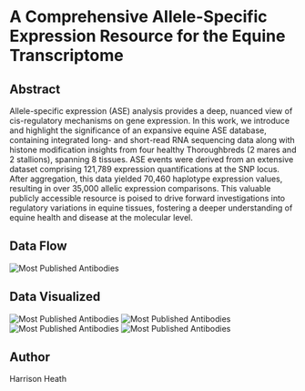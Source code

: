 # A Comprehensive Allele-Specific Expression Resource for the Equine Transcriptome 

## Abstract
Allele-specific expression (ASE) analysis provides a deep, nuanced view of cis-regulatory mechanisms on gene expression. In this work, we introduce and highlight the significance of an expansive equine ASE database, containing integrated long- and short-read RNA sequencing data along with histone modification insights from four healthy Thoroughbreds (2 mares and 2 stallions), spanning 8 tissues. ASE events were derived from an extensive dataset comprising 121,789 expression quantifications at the SNP locus. After aggregation, this data yielded 70,460 haplotype expression values, resulting in over 35,000 allelic expression comparisons. This valuable publicly accessible resource is poised to drive forward investigations into regulatory variations in equine tissues, fostering a deeper understanding of equine health and disease at the molecular level.

## Data Flow

![Most Published Antibodies](https://imgur.com/ZRWsjWn.png)

## Data Visualized
![Most Published Antibodies](https://imgur.com/kPFwtBL.png)
![Most Published Antibodies](https://imgur.com/PUyqssS.png)
![Most Published Antibodies](https://imgur.com/xKc4js9.png)
![Most Published Antibodies](https://imgur.com/VYdi0iZ.png)

## Author
Harrison Heath 
